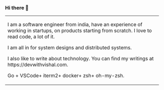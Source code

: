 ### Hi there 👋

<table>
<tr>
  <td width>
<p>I am a software engineer from india, have an experience of working in startups, on products starting from scratch. I love to read code, a lot of it.</p>
<p>I am all in for system designs and distributed systems.</p>
<p>I also like to write about technology. You can find my writings at https://devwithvishal.com.</p>
<p>Go + VSCode+ iterm2+ docker+ zsh+ oh-my-zsh.</p>
</td>
</tr>
</table>
